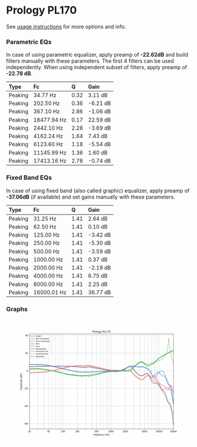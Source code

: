 # Prology PL170
See [usage instructions](https://github.com/jaakkopasanen/AutoEq#usage) for more options and info.

### Parametric EQs
In case of using parametric equalizer, apply preamp of **-22.62dB** and build filters manually
with these parameters. The first 4 filters can be used independently.
When using independent subset of filters, apply preamp of **-22.78 dB**.

| Type    | Fc          |    Q | Gain     |
|:--------|:------------|:-----|:---------|
| Peaking | 34.77 Hz    | 0.32 | 3.11 dB  |
| Peaking | 202.50 Hz   | 0.36 | -6.21 dB |
| Peaking | 367.10 Hz   | 2.86 | -1.06 dB |
| Peaking | 18477.94 Hz | 0.17 | 22.59 dB |
| Peaking | 2442.10 Hz  | 2.28 | -3.69 dB |
| Peaking | 4162.24 Hz  | 1.64 | 7.43 dB  |
| Peaking | 6123.60 Hz  | 1.18 | -5.54 dB |
| Peaking | 11145.99 Hz | 1.36 | 1.60 dB  |
| Peaking | 17413.16 Hz | 2.78 | -0.74 dB |

### Fixed Band EQs
In case of using fixed band (also called graphic) equalizer, apply preamp of **-37.06dB**
(if available) and set gains manually with these parameters.

| Type    | Fc          |    Q | Gain     |
|:--------|:------------|:-----|:---------|
| Peaking | 31.25 Hz    | 1.41 | 2.64 dB  |
| Peaking | 62.50 Hz    | 1.41 | 0.10 dB  |
| Peaking | 125.00 Hz   | 1.41 | -3.42 dB |
| Peaking | 250.00 Hz   | 1.41 | -5.30 dB |
| Peaking | 500.00 Hz   | 1.41 | -3.59 dB |
| Peaking | 1000.00 Hz  | 1.41 | 0.37 dB  |
| Peaking | 2000.00 Hz  | 1.41 | -2.19 dB |
| Peaking | 4000.00 Hz  | 1.41 | 6.75 dB  |
| Peaking | 8000.00 Hz  | 1.41 | 2.25 dB  |
| Peaking | 16000.01 Hz | 1.41 | 36.77 dB |

### Graphs
![](./Prology%20PL170.png)